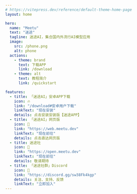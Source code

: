 ```yaml
---
# https://vitepress.dev/reference/default-theme-home-page
layout: home

hero:
  name: "Meetu"
  text: "迷途"
  tagline: 迷途AI，集合国内外流行AI模型应用
  image:
    src: /phone.png
    alt: phone
  actions:
    - theme: brand
      text: 下载APP
      link: /download
    - theme: alt
      text: 教程简介
      link: /quickstart

features:
  - title: 「迷途AI」安卓APP下载
    icon: 🔥
    link: "/download#安卓用户下载"
    linkText: "现在安装"
    details: 点击安装安装版【迷途APP】
  - title: 「迷途AI」网页版
    icon: 🎯
    link: "https://web.meetu.dev"
    linkText: "现在前往"
    details: 点击直达网页版
  - title: 迷途社
    icon: 🚀
    link: "https://open.meetu.dev"
    linkText: "现在前往"
    details: 敬请期待
  - title: 「迷途社群」Discord
    icon: 👏
    link: "https://discord.gg/sw38Fk4kgp"
    details: 关注、支持、反馈
    linkText: "立即加入"
---
```

